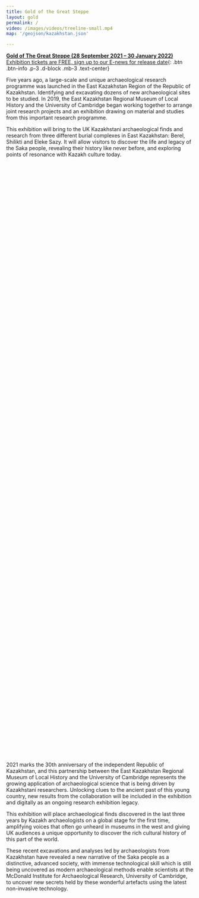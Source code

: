 ```yaml
---
title: Gold of the Great Steppe
layout: gold
permalink: /
video: /images/videos/treeline-small.mp4
map: '/geojson/kazakhstan.json'

---
```


[**Gold of The Great Steppe (28 September 2021 – 30 January 2022)**<br />  Exhibition tickets are FREE, sign up to our E-news for release date](https://tickets.museums.cam.ac.uk/account/create){: .btn .btn-info .p-3 .d-block .mb-3 .text-center}


Five years ago, a large-scale and unique archaeological research programme was launched  in the East Kazakhstan Region of the Republic of Kazakhstan. Identifying and excavating dozens of new archaeological sites to be studied. In 2019, the East Kazakhstan Regional Museum of Local History and the University of Cambridge began working together to arrange joint research projects and an exhibition drawing on material and studies from this important research programme.

This exhibition will bring to the UK Kazakhstani archaeological finds and research from three different burial complexes in East Kazakhstan: Berel, Shilikti and Eleke Sazy. It will allow visitors to discover the life and legacy of the Saka people, revealing their history like never before, and exploring points of resonance with Kazakh culture today.

<div class="mb-3 mt-3" id="map-stan">
  <div id="map" style="width: 100%; height: 40vh;"></div>
</div>


2021 marks the 30th anniversary of the independent Republic of Kazakhstan, and this partnership between the East Kazakhstan Regional Museum of Local History and the University of Cambridge represents the growing application of archaeological science that is being driven by Kazakhstani researchers. Unlocking clues to the ancient past of this young country, new results from the collaboration will be included in the exhibition and digitally as an ongoing research exhibition legacy.

This exhibition will place archaeological finds discovered in the last three years by Kazakh archaeologists on a global stage for the first time, amplifying voices that often go unheard in museums in the west and giving UK audiences a unique opportunity to discover the rich cultural history of this part of the world.

These recent excavations and analyses led by archaeologists from Kazakhstan have revealed a new narrative of the Saka people as a distinctive, advanced society, with immense technological skill which is still being uncovered as modern archaeological methods enable scientists at the McDonald Institute for Archaeological Research, University of Cambridge, to uncover new secrets held by these wonderful artefacts using the latest non-invasive technology.

